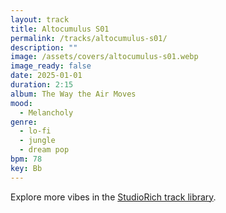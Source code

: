 ```yaml
---
layout: track
title: Altocumulus S01
permalink: /tracks/altocumulus-s01/
description: ""
image: /assets/covers/altocumulus-s01.webp
image_ready: false
date: 2025-01-01
duration: 2:15
album: The Way the Air Moves
mood:
  - Melancholy
genre:
  - lo-fi
  - jungle
  - dream pop
bpm: 78
key: Bb
---
```


Explore more vibes in the [StudioRich track library](/tracks/).
